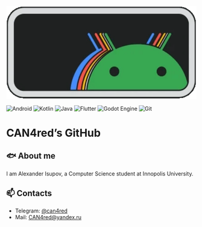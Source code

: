 <img src="https://github.com/CAN4red/CAN4red/blob/main/res/android_banner.gif" width="550px"/>

![Android](https://img.shields.io/badge/Android-3DDC84?style=for-the-badge&logo=android&logoColor=white)
![Kotlin](https://img.shields.io/badge/kotlin-%237F52FF.svg?style=for-the-badge&logo=kotlin&logoColor=white)
![Java](https://img.shields.io/badge/java-%23ED8B00.svg?style=for-the-badge&logo=openjdk&logoColor=white)
![Flutter](https://img.shields.io/badge/Flutter-%2302569B.svg?style=for-the-badge&logo=Flutter&logoColor=white)
![Godot Engine](https://img.shields.io/badge/GODOT-%23FFFFFF.svg?style=for-the-badge&logo=godot-engine)
![Git](https://img.shields.io/badge/git-%23F05033.svg?style=for-the-badge&logo=git&logoColor=white)

# CAN4red&CloseCurlyQuote;s GitHub

## 🐟 About me

I am Alexander Isupov, a Computer Science student at Innopolis University.

## 📫 Contacts

- Telegram: [@can4red](https://t.me/can4red)
- Mail: [CAN4red@yandex.ru](mailto:CAN4red@yandex.ru)
